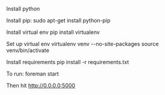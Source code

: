 Install python

Install pip:
  sudo apt-get install python-pip

Install virtual env
  pip install virtualenv

Set up virtual env
  virtualenv venv --no-site-packages
  source venv/bin/activate

Install requirements
  pip install -r requirements.txt

To run:
  foreman start

Then hit http://0.0.0.0:5000

